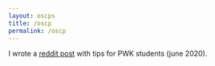 ```yaml
---
layout: oscps
title: /oscp
permalink: /oscp
---
```


I wrote a <a href="https://www.reddit.com/r/oscp/comments/hlrc1y/my_learning_tips_after_passing_on_the_1st_attempt/" target="_blank" rel="noopener noreferrer">reddit post</a> with tips for PWK students (june 2020).
